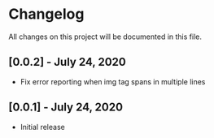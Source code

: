 # Changelog

All changes on this project will be documented in this file.

## [0.0.2] - July 24, 2020

- Fix error reporting when img tag spans in multiple lines

## [0.0.1] - July 24, 2020

- Initial release

